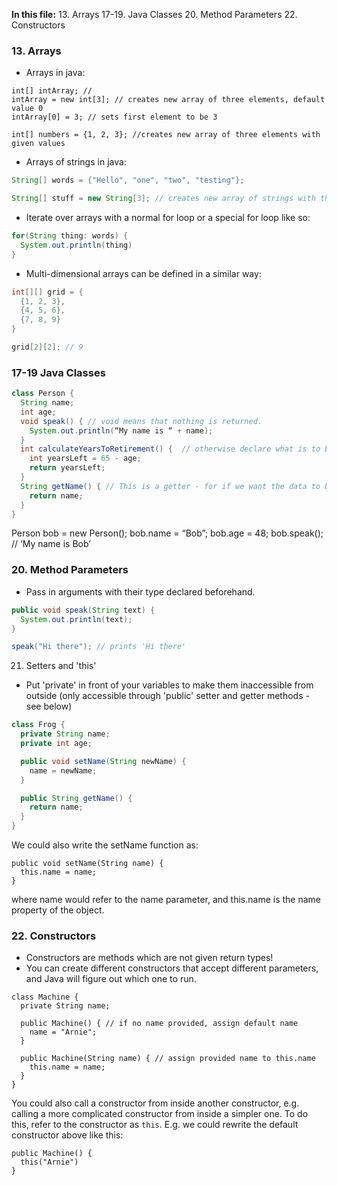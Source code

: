 **In this file:**
13. Arrays
17-19. Java Classes
20. Method Parameters
22. Constructors


### 13. Arrays
* Arrays in java: 
```
int[] intArray; //
intArray = new int[3]; // creates new array of three elements, default value 0
intArray[0] = 3; // sets first element to be 3

int[] numbers = {1, 2, 3}; //creates new array of three elements with given values
```
* Arrays of strings in java:
```java
String[] words = {"Hello", "one", "two", "testing"};

String[] stuff = new String[3]; // creates new array of strings with three elements (default value null)
```
* Iterate over arrays with a normal for loop or a special for loop like so:
```java
for(String thing: words) {
  System.out.println(thing)
}
```
* Multi-dimensional arrays can be defined in a similar way: 
```java
int[][] grid = {
  {1, 2, 3},
  {4, 5, 6},
  {7, 8, 9}
}

grid[2][2]; // 9
```

### 17-19 Java Classes

```java
class Person {
  String name;
  int age;
  void speak() { // void means that nothing is returned.
    System.out.println(“My name is “ + name);
  }
  int calculateYearsToRetirement() {  // otherwise declare what is to be returned like this
    int yearsLeft = 65 - age;
    return yearsLeft;
  }
  String getName() { // This is a getter - for if we want the data to be private.
    return name;
  }
}
```

Person bob = new Person();
bob.name = “Bob”;
bob.age = 48;
bob.speak(); // ‘My name is Bob’

### 20. Method Parameters

* Pass in arguments with their type declared beforehand.

```java
public void speak(String text) {
  System.out.println(text);
}

speak("Hi there"); // prints 'Hi there'
```

21. Setters and 'this'
* Put 'private' in front of your variables to make them inaccessible from outside (only accessible through 'public' setter and getter methods - see below)

```java
class Frog {
  private String name;
  private int age;

  public void setName(String newName) {
    name = newName;
  }

  public String getName() {
    return name;
  }
}
```
We could also write the setName function as:
```
public void setName(String name) {
  this.name = name;
}
```
where name would refer to the name parameter, and this.name is the name property of the object.

### 22. Constructors
* Constructors are methods which are not given return types!
* You can create different constructors that accept different parameters, and Java will figure out which one to run. 

```
class Machine {
  private String name;

  public Machine() { // if no name provided, assign default name
    name = "Arnie";
  }

  public Machine(String name) { // assign provided name to this.name
    this.name = name;
  }
}
```

You could also call a constructor from inside another constructor, e.g. calling a more complicated constructor from inside a simpler one. To do this, refer to the constructor as `this`. E.g. we could rewrite the default constructor above like this:
```
public Machine() {
  this("Arnie")
}
```
